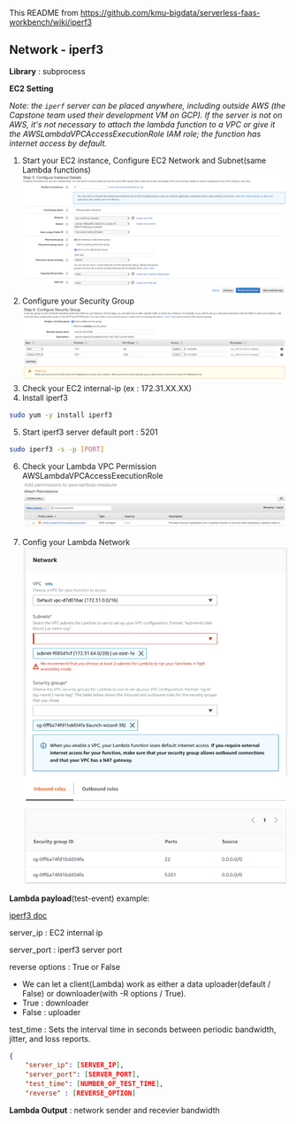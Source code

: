This README from https://github.com/kmu-bigdata/serverless-faas-workbench/wiki/iperf3
## Network - iperf3

**Library** : subprocess

**EC2 Setting**

_Note: the `iperf` server can be placed anywhere, including outside AWS (the Capstone team used their development VM on GCP). If the server is not on AWS, it's not necessary to attach the lambda function to a VPC or give it the AWSLambdaVPCAccessExecutionRole IAM role; the function has internet access by default._

1. Start your EC2 instance, Configure EC2 Network and Subnet(same Lambda functions)
![image](images/1-instance-settings.png)
2. Configure your Security Group
![image](images/2-sg-settings.png)
3. Check your EC2 internal-ip (ex : 172.31.XX.XX)
4. Install iperf3
```bash
sudo yum -y install iperf3
```
5. Start iperf3 server
default port : 5201
```bash
sudo iperf3 -s -p [PORT]
```
6. Check your Lambda VPC Permission
AWSLambdaVPCAccessExecutionRole
![image](images/6-vpc-permissions.png)

7. Config your Lambda Network
![image](images/7-lambda-network.png)


**Lambda payload**(test-event) example:

[iperf3 doc](https://iperf.fr/iperf-doc.php)

server_ip : EC2 internal ip 

server_port : iperf3 server port

reverse options : True or False
 - We can let a client(Lambda) work as either a data uploader(default / False) or downloader(with -R options / True).
 - True : downloader
 - False : uploader

test_time : Sets the interval time in seconds between periodic bandwidth, jitter, and loss reports. 

```json
{
    "server_ip": [SERVER_IP],
    "server_port": [SERVER_PORT],
    "test_time": [NUMBER_OF_TEST_TIME],
    "reverse" : [REVERSE_OPTION] 
```

**Lambda Output** : network sender and recevier bandwidth
